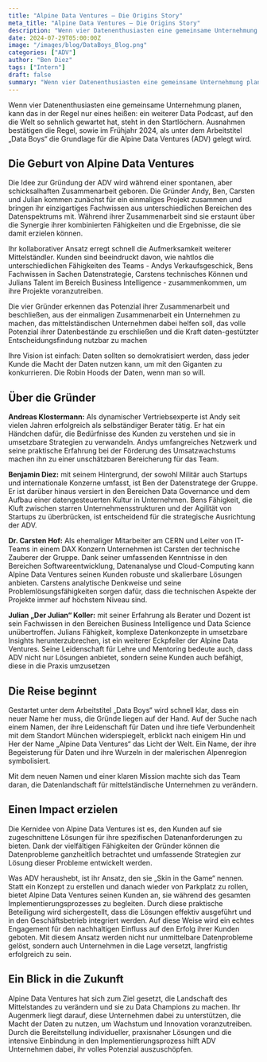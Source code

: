 ```yaml
---
title: "Alpine Data Ventures – Die Origins Story"
meta_title: "Alpine Data Ventures – Die Origins Story"
description: "Wenn vier Datenenthusiasten eine gemeinsame Unternehmung planen, kann das in der Regel nur eines heißen: ein weiterer Data Podcast, auf den die Welt so sehnlich gewartet hat, steht in den Startlöchern. Ausnahmen bestätigen die Regel, sowie im Frühjahr 2024, als unter dem Arbeitstitel „Data Boys“ die Grundlage für die Alpine Data Ventures (ADV) gelegt wird."
date: 2024-07-29T05:00:00Z
image: "/images/blog/DataBoys_Blog.png"
categories: ["ADV"]
author: "Ben Diez"
tags: ["Intern"]
draft: false
summary: "Wenn vier Datenenthusiasten eine gemeinsame Unternehmung planen, kann das in der Regel nur eines heißen: ein weiterer Data Podcast ... Nicht so bei den ADVs. "
---
```


Wenn vier Datenenthusiasten eine gemeinsame Unternehmung planen, kann das in der Regel nur eines heißen: ein weiterer Data Podcast, auf den die Welt so sehnlich gewartet hat, steht in den Startlöchern. Ausnahmen bestätigen die Regel, sowie im Frühjahr 2024, als unter dem Arbeitstitel „Data Boys“ die Grundlage für die Alpine Data Ventures (ADV) gelegt wird.  

## Die Geburt von Alpine Data Ventures 

Die Idee zur Gründung der ADV wird während einer spontanen, aber schicksalhaften Zusammenarbeit geboren. Die Gründer Andy, Ben, Carsten und Julian kommen zunächst für ein einmaliges Projekt zusammen und bringen ihr einzigartiges Fachwissen aus unterschiedlichen Bereichen des Datenspektrums mit. Während ihrer Zusammenarbeit sind sie erstaunt über die Synergie ihrer kombinierten Fähigkeiten und die Ergebnisse, die sie damit erzielen können. 

Ihr kollaborativer Ansatz erregt schnell die Aufmerksamkeit weiterer Mittelständler. Kunden sind beeindruckt davon, wie nahtlos die unterschiedlichen Fähigkeiten des Teams - Andys Verkaufsgeschick, Bens Fachwissen in Sachen Datenstrategie, Carstens technisches Können und Julians Talent im Bereich Business Intelligence - zusammenkommen, um ihre Projekte voranzutreiben.  

Die vier Gründer erkennen das Potenzial ihrer Zusammenarbeit und beschließen, aus der einmaligen Zusammenarbeit ein Unternehmen zu machen, das mittelständischen Unternehmen dabei helfen soll, das volle Potenzial ihrer Datenbestände zu erschließen und die Kraft daten-gestützter Entscheidungsfindung nutzbar zu machen 

Ihre Vision ist einfach: Daten sollten so demokratisiert werden, dass jeder Kunde die Macht der Daten nutzen kann, um mit den Giganten zu konkurrieren. Die Robin Hoods der Daten, wenn man so will. 

## Über die Gründer 

**Andreas Klostermann:** Als dynamischer Vertriebsexperte ist Andy seit vielen Jahren erfolgreich als selbständiger Berater tätig. Er hat ein Händchen dafür, die Bedürfnisse des Kunden zu verstehen und sie in umsetzbare Strategien zu verwandeln. Andys umfangreiches Netzwerk und seine praktische Erfahrung bei der Förderung des Umsatzwachstums machen ihn zu einer unschätzbaren Bereicherung für das Team. 

**Benjamin Diez:** mit seinem Hintergrund, der sowohl Militär auch Startups und internationale Konzerne umfasst, ist Ben der Datenstratege der Gruppe. Er ist darüber hinaus versiert in den Bereichen Data Governance und dem Aufbau einer datengesteuerten Kultur in Unternehmen. Bens Fähigkeit, die Kluft zwischen starren Unternehmensstrukturen und der Agilität von Startups zu überbrücken, ist entscheidend für die strategische Ausrichtung der ADV. 

**Dr. Carsten Hof:** Als ehemaliger Mitarbeiter am CERN und Leiter von IT-Teams in einem DAX Konzern Unternehmen ist Carsten der technische Zauberer der Gruppe. Dank seiner umfassenden Kenntnisse in den Bereichen Softwareentwicklung, Datenanalyse und Cloud-Computing kann Alpine Data Ventures seinen Kunden robuste und skalierbare Lösungen anbieten. Carstens analytische Denkweise und seine Problemlösungsfähigkeiten sorgen dafür, dass die technischen Aspekte der Projekte immer auf höchstem Niveau sind. 

**Julian „Der Julian“ Koller:** mit seiner Erfahrung als Berater und Dozent ist sein Fachwissen in den Bereichen Business Intelligence und Data Science unübertroffen. Julians Fähigkeit, komplexe Datenkonzepte in umsetzbare Insights herunterzubrechen, ist ein weiterer Eckpfeiler der Alpine Data Ventures. Seine Leidenschaft für Lehre und Mentoring bedeute auch, dass ADV nicht nur Lösungen anbietet, sondern seine Kunden auch befähigt, diese in die Praxis umzusetzen 

## Die Reise beginnt 

Gestartet unter dem Arbeitstitel „Data Boys“ wird schnell klar, dass ein neuer Name her muss, die Gründe liegen auf der Hand. Auf der Suche nach einem Namen, der ihre Leidenschaft für Daten und ihre tiefe Verbundenheit mit dem Standort München widerspiegelt, erblickt nach einigem Hin und Her der Name „Alpine Data Ventures“ das Licht der Welt. Ein Name, der ihre Begeisterung für Daten und ihre Wurzeln in der malerischen Alpenregion symbolisiert.  

Mit dem neuen Namen und einer klaren Mission machte sich das Team daran, die Datenlandschaft für mittelständische Unternehmen zu verändern. 

## Einen Impact erzielen 

Die Kernidee von Alpine Data Ventures ist es, den Kunden auf sie zugeschnittene Lösungen für ihre spezifischen Datenanforderungen zu bieten. Dank der vielfältigen Fähigkeiten der Gründer können die Datenprobleme ganzheitlich betrachtet und umfassende Strategien zur Lösung dieser Probleme entwickelt werden. 

Was ADV heraushebt, ist ihr Ansatz, den sie „Skin in the Game“ nennen. Statt ein Konzept zu erstellen und danach wieder von Parkplatz zu rollen, bietet Alpine Data Ventures seinen Kunden an, sie während des gesamten Implementierungsprozesses zu begleiten. Durch diese praktische Beteiligung wird sichergestellt, dass die Lösungen effektiv ausgeführt und in den Geschäftsbetrieb integriert werden. Auf diese Weise wird ein echtes Engagement für den nachhaltigen Einfluss auf den Erfolg ihrer Kunden geboten. Mit diesem Ansatz werden nicht nur unmittelbare Datenprobleme gelöst, sondern auch Unternehmen in die Lage versetzt, langfristig erfolgreich zu sein. 

## Ein Blick in die Zukunft 

Alpine Data Ventures hat sich zum Ziel gesetzt, die Landschaft des Mittelstandes zu verändern und sie zu Data Champions zu machen. Ihr Augenmerk liegt darauf, diese Unternehmen dabei zu unterstützen, die Macht der Daten zu nutzen, um Wachstum und Innovation voranzutreiben. Durch die Bereitstellung individueller, praxisnaher Lösungen und die intensive Einbindung in den Implementierungsprozess hilft ADV Unternehmen dabei, ihr volles Potenzial auszuschöpfen. 
